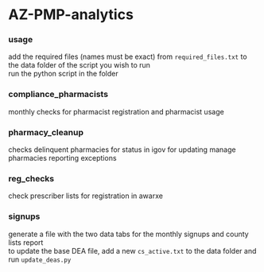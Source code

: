 # AZ-PMP-analytics
  
### usage
add the required files (names must be exact) from `required_files.txt` to the data folder of the script you wish to run  
run the python script in the folder
  
### compliance_pharmacists
monthly checks for pharmacist registration and pharmacist usage  
  
### pharmacy_cleanup
checks delinquent pharmacies for status in igov for updating manage pharmacies reporting exceptions  
  
### reg_checks
check prescriber lists for registration in awarxe

### signups
generate a file with the two data tabs for the monthly signups and county lists report  
to update the base DEA file, add a new ``cs_active.txt`` to the data folder and run ``update_deas.py``
